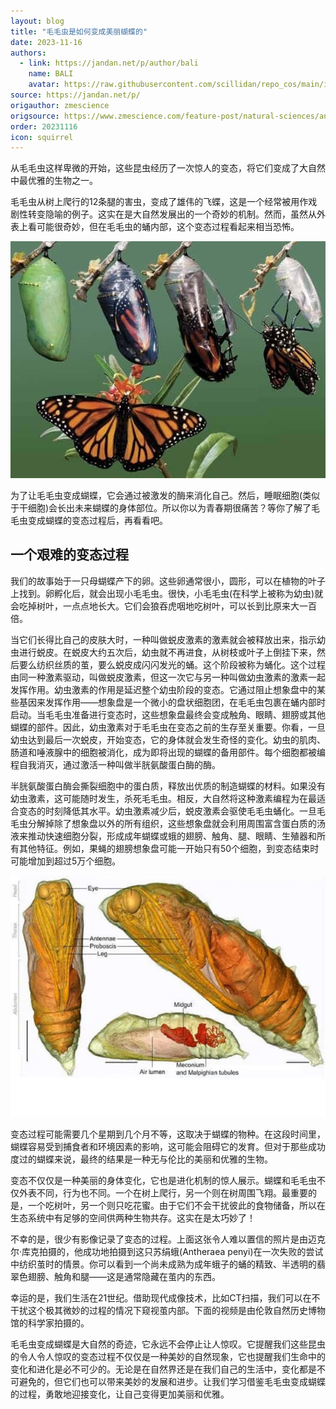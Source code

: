 ```yaml
---
layout: blog
title: "毛毛虫是如何变成美丽蝴蝶的"
date: 2023-11-16
authors:
  - link: https://jandan.net/p/author/bali
    name: BALI
    avatar: https://raw.githubusercontent.com/scillidan/repo_cos/main/icon/jin_grey.png
source: https://jandan.net/p/
origauthor: zmescience
origsource: https://www.zmescience.com/feature-post/natural-sciences/animals/invertebrates/how-caterpillar-turn-butterfly-0534534/
order: 20231116
icon: squirrel
---
```


从毛毛虫这样卑微的开始，这些昆虫经历了一次惊人的变态，将它们变成了大自然中最优雅的生物之一。

毛毛虫从树上爬行的12条腿的害虫，变成了雄伟的飞蝶，这是一个经常被用作戏剧性转变隐喻的例子。这实在是大自然发展出的一个奇妙的机制。然而，虽然从外表上看可能很奇妙，但在毛毛虫的蛹内部，这个变态过程看起来相当恐怖。

![](media/114788_01.jpg)

为了让毛毛虫变成蝴蝶，它会通过被激发的酶来消化自己。然后，睡眠细胞(类似于干细胞)会长出未来蝴蝶的身体部位。所以你以为青春期很痛苦？等你了解了毛毛虫变成蝴蝶的变态过程后，再看看吧。

## 一个艰难的变态过程

我们的故事始于一只母蝴蝶产下的卵。这些卵通常很小，圆形，可以在植物的叶子上找到。卵孵化后，就会出现小毛毛虫。很快，小毛毛虫(在科学上被称为幼虫)就会吃掉树叶，一点点地长大。它们会狼吞虎咽地吃树叶，可以长到比原来大一百倍。

当它们长得比自己的皮肤大时，一种叫做蜕皮激素的激素就会被释放出来，指示幼虫进行蜕皮。在蜕皮大约五次后，幼虫就不再进食，从树枝或叶子上倒挂下来，然后要么纺织丝质的茧，要么蜕皮成闪闪发光的蛹。这个阶段被称为蛹化。这个过程由同一种激素驱动，叫做蜕皮激素，但这一次它与另一种叫做幼虫激素的激素一起发挥作用。幼虫激素的作用是延迟整个幼虫阶段的变态。它通过阻止想象盘中的某些基因来发挥作用——想象盘是一个微小的盘状细胞团，在毛毛虫包裹在蛹内部时启动。当毛毛虫准备进行变态时，这些想象盘最终会变成触角、眼睛、翅膀或其他蝴蝶的部件。因此，幼虫激素对于毛毛虫在变态之前的生存至关重要。你看，一旦幼虫达到最后一次蜕皮，开始变态，它的身体就会发生奇怪的变化。幼虫的肌肉、肠道和唾液腺中的细胞被消化，成为即将出现的蝴蝶的备用部件。每个细胞都被编程自我消灭，通过激活一种叫做半胱氨酸蛋白酶的酶。

半胱氨酸蛋白酶会撕裂细胞中的蛋白质，释放出优质的制造蝴蝶的材料。如果没有幼虫激素，这可能随时发生，杀死毛毛虫。相反，大自然将这种激素编程为在最适合变态的时刻降低其水平。幼虫激素减少后，蜕皮激素会驱使毛毛虫蛹化。一旦毛毛虫分解掉除了想象盘以外的所有组织，这些想象盘就会利用周围富含蛋白质的汤液来推动快速细胞分裂，形成成年蝴蝶或蛾的翅膀、触角、腿、眼睛、生殖器和所有其他特征。例如，果蝇的翅膀想象盘可能一开始只有50个细胞，到变态结束时可能增加到超过5万个细胞。

![](media/114788_02.jpg)

变态过程可能需要几个星期到几个月不等，这取决于蝴蝶的物种。在这段时间里，蝴蝶容易受到捕食者和环境因素的影响，这可能会阻碍它的发育。但对于那些成功度过的蝴蝶来说，最终的结果是一种无与伦比的美丽和优雅的生物。

变态不仅仅是一种美丽的身体变化，它也是进化机制的惊人展示。蝴蝶和毛毛虫不仅外表不同，行为也不同。一个在树上爬行，另一个则在树周围飞翔。最重要的是，一个吃树叶，另一个则只吃花蜜。由于它们不会干扰彼此的食物储备，所以在生态系统中有足够的空间供两种生物共存。这实在是太巧妙了！

不幸的是，很少有影像记录了变态的过程。上面这张令人难以置信的照片是由迈克尔·库克拍摄的，他成功地拍摄到这只苏绢蛾(Antheraea penyi)在一次失败的尝试中纺织茧时的情景。你可以看到一个尚未成熟为成年蛾子的蛹的精致、半透明的翡翠色翅膀、触角和腿——这是通常隐藏在茧内的东西。

幸运的是，我们生活在21世纪。借助现代成像技术，比如CT扫描，我们可以在不干扰这个极其微妙的过程的情况下窥视茧内部。下面的视频是由伦敦自然历史博物馆的科学家拍摄的。

毛毛虫变成蝴蝶是大自然的奇迹，它永远不会停止让人惊叹。它提醒我们这些昆虫的令人令人惊叹的变态过程不仅仅是一种美妙的自然现象，它也提醒我们生命中的变化和进化是必不可少的。无论是在自然界还是在我们自己的生活中，变化都是不可避免的，但它们也可以带来美妙的发展和进步。让我们学习借鉴毛毛虫变成蝴蝶的过程，勇敢地迎接变化，让自己变得更加美丽和优雅。